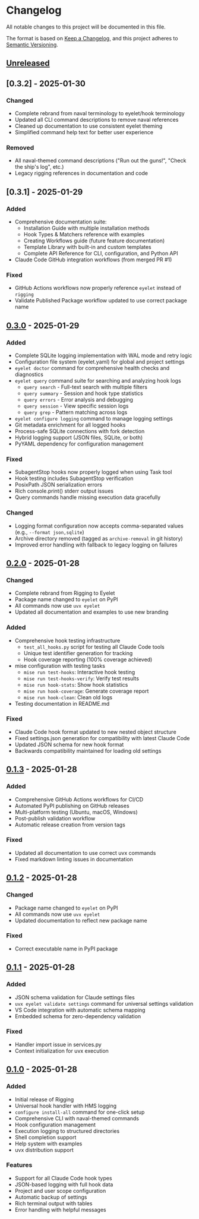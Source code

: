 # Changelog

All notable changes to this project will be documented in this file.

The format is based on [Keep a Changelog](https://keepachangelog.com/en/1.0.0/),
and this project adheres to [Semantic Versioning](https://semver.org/spec/v2.0.0.html).

## [Unreleased]

## [0.3.2] - 2025-01-30

### Changed
- Complete rebrand from naval terminology to eyelet/hook terminology
- Updated all CLI command descriptions to remove naval references
- Cleaned up documentation to use consistent eyelet theming
- Simplified command help text for better user experience

### Removed
- All naval-themed command descriptions ("Run out the guns!", "Check the ship's log", etc.)
- Legacy rigging references in documentation and code

## [0.3.1] - 2025-01-29

### Added
- Comprehensive documentation suite:
  - Installation Guide with multiple installation methods
  - Hook Types & Matchers reference with examples
  - Creating Workflows guide (future feature documentation)
  - Template Library with built-in and custom templates
  - Complete API Reference for CLI, configuration, and Python API
- Claude Code GitHub integration workflows (from merged PR #1)

### Fixed
- GitHub Actions workflows now properly reference `eyelet` instead of `rigging`
- Validate Published Package workflow updated to use correct package name

## [0.3.0] - 2025-01-29

### Added
- Complete SQLite logging implementation with WAL mode and retry logic
- Configuration file system (eyelet.yaml) for global and project settings
- `eyelet doctor` command for comprehensive health checks and diagnostics
- `eyelet query` command suite for searching and analyzing hook logs
  - `query search` - Full-text search with multiple filters
  - `query summary` - Session and hook type statistics
  - `query errors` - Error analysis and debugging
  - `query session` - View specific session logs
  - `query grep` - Pattern matching across logs
- `eyelet configure logging` command to manage logging settings
- Git metadata enrichment for all logged hooks
- Process-safe SQLite connections with fork detection
- Hybrid logging support (JSON files, SQLite, or both)
- PyYAML dependency for configuration management

### Fixed
- SubagentStop hooks now properly logged when using Task tool
- Hook testing includes SubagentStop verification
- PosixPath JSON serialization errors
- Rich console.print() stderr output issues
- Query commands handle missing execution data gracefully

### Changed
- Logging format configuration now accepts comma-separated values (e.g., `--format json,sqlite`)
- Archive directory removed (tagged as `archive-removal` in git history)
- Improved error handling with fallback to legacy logging on failures

## [0.2.0] - 2025-01-28

### Changed
- Complete rebrand from Rigging to Eyelet
- Package name changed to `eyelet` on PyPI
- All commands now use `uvx eyelet`
- Updated all documentation and examples to use new branding

### Added
- Comprehensive hook testing infrastructure
  - `test_all_hooks.py` script for testing all Claude Code tools
  - Unique test identifier generation for tracking
  - Hook coverage reporting (100% coverage achieved)
- mise configuration with testing tasks
  - `mise run test-hooks`: Interactive hook testing
  - `mise run test-hooks-verify`: Verify test results
  - `mise run hook-stats`: Show hook statistics
  - `mise run hook-coverage`: Generate coverage report
  - `mise run hook-clean`: Clean old logs
- Testing documentation in README.md

### Fixed
- Claude Code hook format updated to new nested object structure
- Fixed settings.json generation for compatibility with latest Claude Code
- Updated JSON schema for new hook format
- Backwards compatibility maintained for loading old settings

## [0.1.3] - 2025-01-28

### Added
- Comprehensive GitHub Actions workflows for CI/CD
- Automated PyPI publishing on GitHub releases
- Multi-platform testing (Ubuntu, macOS, Windows)
- Post-publish validation workflow
- Automatic release creation from version tags

### Fixed  
- Updated all documentation to use correct uvx commands
- Fixed markdown linting issues in documentation

## [0.1.2] - 2025-01-28

### Changed
- Package name changed to `eyelet` on PyPI
- All commands now use `uvx eyelet`
- Updated documentation to reflect new package name

### Fixed
- Correct executable name in PyPI package

## [0.1.1] - 2025-01-28

### Added
- JSON schema validation for Claude settings files
- `uvx eyelet validate settings` command for universal settings validation
- VS Code integration with automatic schema mapping
- Embedded schema for zero-dependency validation

### Fixed
- Handler import issue in services.py
- Context initialization for uvx execution

## [0.1.0] - 2025-01-28

### Added
- Initial release of Rigging
- Universal hook handler with HMS logging
- `configure install-all` command for one-click setup
- Comprehensive CLI with naval-themed commands
- Hook configuration management
- Execution logging to structured directories
- Shell completion support
- Help system with examples
- uvx distribution support

### Features
- Support for all Claude Code hook types
- JSON-based logging with full hook data
- Project and user scope configuration
- Automatic backup of settings
- Rich terminal output with tables
- Error handling with helpful messages

[Unreleased]: https://github.com/bdmorin/eyelet/compare/v0.3.0...HEAD
[0.3.0]: https://github.com/bdmorin/eyelet/compare/v0.2.0...v0.3.0
[0.2.0]: https://github.com/bdmorin/eyelet/compare/v0.1.3...v0.2.0
[0.1.3]: https://github.com/bdmorin/eyelet/compare/v0.1.2...v0.1.3
[0.1.2]: https://github.com/bdmorin/eyelet/compare/v0.1.1...v0.1.2
[0.1.1]: https://github.com/bdmorin/eyelet/compare/v0.1.0...v0.1.1
[0.1.0]: https://github.com/bdmorin/eyelet/releases/tag/v0.1.0